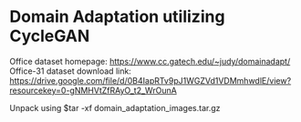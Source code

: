 # Domain Adaptation utilizing CycleGAN

Office dataset homepage: https://www.cc.gatech.edu/~judy/domainadapt/           
Office-31 dataset download link: https://drive.google.com/file/d/0B4IapRTv9pJ1WGZVd1VDMmhwdlE/view?resourcekey=0-gNMHVtZfRAyO_t2_WrOunA

Unpack using $tar -xf domain_adaptation_images.tar.gz